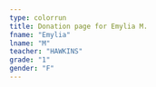 ```yaml
---
type: colorrun 
title: Donation page for Emylia M.
fname: "Emylia"
lname: "M"
teacher: "HAWKINS"
grade: "1"
gender: "F"
---
```

